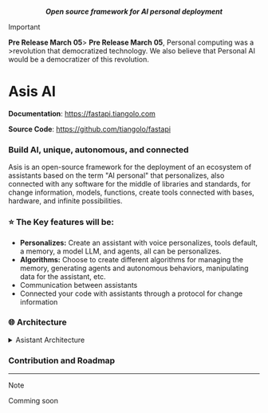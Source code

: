 <p align="center">
    <strong><em>Open source framework for AI personal deployment</em></strong>
</p>

> [!IMPORTANT]
> **Pre Release March 05**> **Pre Release March 05**, Personal computing was a >revolution that democratized technology.
> We also believe that Personal AI would be a democratizer of this revolution.

# <span> Asis AI </span>

**Documentation**: <a href="https://asis/" target="_blank">https://fastapi.tiangolo.com</a>

**Source Code**: <a href="https://github.com/tiangolo/fastapi" target="_blank">https://github.com/tiangolo/fastapi</a>

### **Build AI, unique, autonomous, and connected**

Asis is an open-source framework for the deployment of an ecosystem of assistants based on the term "AI personal"
that personalizes, also connected with any software for the middle of libraries and standards, for change information, models, functions, create tools
connected with bases, hardware, and infinite possibilities.

### ⭐ The Key features will be:

- **Personalizes:** Create an assistant with voice personalizes, tools default, a memory, a model LLM, and agents, all can be personalizes.
- **Algorithms:** Choose to create different algorithms for managing the memory, generating agents and autonomous behaviors, manipulating data for the assistant, etc.
- Communication between assistants
- Connected your code with assistants through a protocol for change information

### 🌐 Architecture

</a>
<details>
<summary>Asistant Architecture</summary>

![Asistant Architecture](https://superagi.com/wp-content/uploads/2023/09/SuperAGI-Architecture.png)

#### 🔨 System tools

Thats are tools per default

- **Open stream:** Agent special for navegate in the web, open an work autonomus in programs

- **Voice:** Personalize your asistant voice,convert voices, and more.

- **Multimedia generator:** Agent specific for generate images and video, and modify those.

- **Asis Chat:** Agent specific for chat between asistants ,change information about patrons,schedule and more,through a friend request.

> [!NOTE]
> More tools will be added in the future

#### 💡 Memory

The memory of asistants will be managed by diferent algorithms
for long time and short time, save basic information

> [!NOTE]
> Images,video and algotims more complicated Will be added in the ??/?
> future

#### :brain: Super Agent

The super agent is the main agent, it receives all the information from its environment, it handles decisions and communicates with the main model to solve complex problems in an autonomous and self-improving way.

#### 📖 Agents

An intelligent agent is an entity capable of perceiving its environment, processing such perceptions and responding or acting in said environment in a rational manner, that is, achieving objectives.

> [!IMPORTANT]
> We ara interested in apply code for <a href=https://github.com/Significant-Gravitas/AutoGPT target="_blank">AutoGPT</a>, this is a open source project for create agents

</details>

### Contribution and Roadmap

---

> [!Note]
> Comming soon
